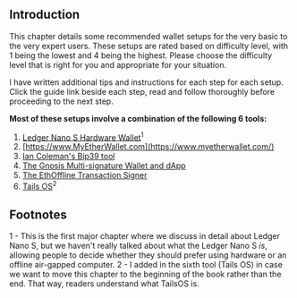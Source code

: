 ## Introduction

This chapter details some recommended wallet setups for the very basic to the very expert users. These setups are rated based on difficulty level, with 1 being the lowest and 4 being the highest.  Please choose the difficulty level that is right for you and appropriate for your situation.

I have written additional tips and instructions for each step for each setup. Click the guide link beside each step, read and follow thoroughly before proceeding to the next step.

**Most of these setups involve a combination of the following 6 tools:**

1. [Ledger Nano S Hardware Wallet](https://www.ledgerwallet.com/products/ledger-nano-s)<sup>1</sup>
2. [https://www.MyEtherWallet.com](https://www.myetherwallet.com/)
3. [Ian Coleman's Bip39 tool](https://iancoleman.github.io/bip39/)
4. [The Gnosis Multi-signature Wallet and dApp](https://wallet.gnosis.pm/)
5. [The EthOffline Transaction Signer](https://ethjs.github.io/offline/)
6. [Tails OS](https://tails.boum.org/)<sup>2</sup>

## Footnotes
1 - This is the first major chapter where we discuss in detail about Ledger Nano S, but we haven't really talked about what the Ledger Nano S *is*, allowing people to decide whether they should prefer using hardware or an offline air-gapped computer.
2 - I added in the sixth tool (Tails OS) in case we want to move this chapter to the beginning of the book rather than the end. That way, readers understand what TailsOS is.